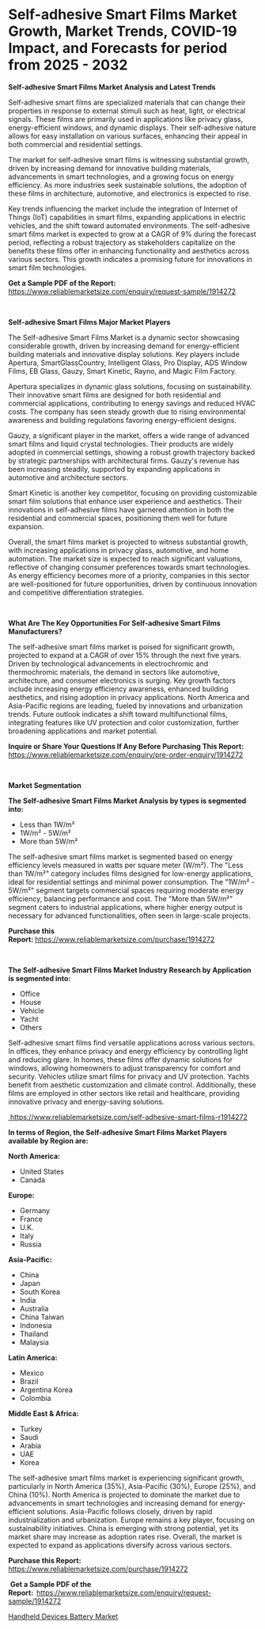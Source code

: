 <p><h1>Self-adhesive Smart Films Market Growth, Market Trends, COVID-19 Impact, and Forecasts for period from 2025 - 2032</h1></p><p><strong>Self-adhesive Smart Films Market Analysis and Latest Trends</strong></p>
<p><p>Self-adhesive smart films are specialized materials that can change their properties in response to external stimuli such as heat, light, or electrical signals. These films are primarily used in applications like privacy glass, energy-efficient windows, and dynamic displays. Their self-adhesive nature allows for easy installation on various surfaces, enhancing their appeal in both commercial and residential settings.</p><p>The market for self-adhesive smart films is witnessing substantial growth, driven by increasing demand for innovative building materials, advancements in smart technologies, and a growing focus on energy efficiency. As more industries seek sustainable solutions, the adoption of these films in architecture, automotive, and electronics is expected to rise. </p><p>Key trends influencing the market include the integration of Internet of Things (IoT) capabilities in smart films, expanding applications in electric vehicles, and the shift toward automated environments. The self-adhesive smart films market is expected to grow at a CAGR of 9% during the forecast period, reflecting a robust trajectory as stakeholders capitalize on the benefits these films offer in enhancing functionality and aesthetics across various sectors. This growth indicates a promising future for innovations in smart film technologies.</p></p>
<p><strong>Get a Sample PDF of the Report:&nbsp;</strong> <a href="https://www.reliablemarketsize.com/enquiry/request-sample/1914272?utm_campaign=1932&utm_medium=2&utm_source=Github&utm_content=ia&utm_term=06042025&utm_id=self-adhesive-smart-films">https://www.reliablemarketsize.com/enquiry/request-sample/1914272</a></p>
<p>&nbsp;</p>
<p><strong>Self-adhesive Smart Films Major Market Players</strong></p>
<p><p>The Self-adhesive Smart Films Market is a dynamic sector showcasing considerable growth, driven by increasing demand for energy-efficient building materials and innovative display solutions. Key players include Apertura, SmartGlassCountry, Intelligent Glass, Pro Display, ADS Window Films, EB Glass, Gauzy, Smart Kinetic, Rayno, and Magic Film Factory.</p><p>Apertura specializes in dynamic glass solutions, focusing on sustainability. Their innovative smart films are designed for both residential and commercial applications, contributing to energy savings and reduced HVAC costs. The company has seen steady growth due to rising environmental awareness and building regulations favoring energy-efficient designs.</p><p>Gauzy, a significant player in the market, offers a wide range of advanced smart films and liquid crystal technologies. Their products are widely adopted in commercial settings, showing a robust growth trajectory backed by strategic partnerships with architectural firms. Gauzy's revenue has been increasing steadily, supported by expanding applications in automotive and architecture sectors.</p><p>Smart Kinetic is another key competitor, focusing on providing customizable smart film solutions that enhance user experience and aesthetics. Their innovations in self-adhesive films have garnered attention in both the residential and commercial spaces, positioning them well for future expansion.</p><p>Overall, the smart films market is projected to witness substantial growth, with increasing applications in privacy glass, automotive, and home automation. The market size is expected to reach significant valuations, reflective of changing consumer preferences towards smart technologies. As energy efficiency becomes more of a priority, companies in this sector are well-positioned for future opportunities, driven by continuous innovation and competitive differentiation strategies.</p></p>
<p>&nbsp;</p>
<p><strong>What Are The Key Opportunities For Self-adhesive Smart Films Manufacturers?</strong></p>
<p><p>The self-adhesive smart films market is poised for significant growth, projected to expand at a CAGR of over 15% through the next five years. Driven by technological advancements in electrochromic and thermochromic materials, the demand in sectors like automotive, architecture, and consumer electronics is surging. Key growth factors include increasing energy efficiency awareness, enhanced building aesthetics, and rising adoption in privacy applications. North America and Asia-Pacific regions are leading, fueled by innovations and urbanization trends. Future outlook indicates a shift toward multifunctional films, integrating features like UV protection and color customization, further broadening applications and market potential.</p></p>
<p><strong>Inquire or Share Your Questions If Any Before Purchasing This Report:</strong> <a href="https://www.reliablemarketsize.com/enquiry/pre-order-enquiry/1914272?utm_campaign=1932&utm_medium=2&utm_source=Github&utm_content=ia&utm_term=06042025&utm_id=self-adhesive-smart-films">https://www.reliablemarketsize.com/enquiry/pre-order-enquiry/1914272</a></p>
<p>&nbsp;</p>
<p><strong>Market Segmentation</strong></p>
<p><strong>The Self-adhesive Smart Films Market Analysis by types is segmented into:</strong></p>
<p><ul><li>Less than 1W/m²</li><li>1W/m² - 5W/m²</li><li>More than 5W/m²</li></ul></p>
<p><p>The self-adhesive smart films market is segmented based on energy efficiency levels measured in watts per square meter (W/m²). The "Less than 1W/m²" category includes films designed for low-energy applications, ideal for residential settings and minimal power consumption. The "1W/m² - 5W/m²" segment targets commercial spaces requiring moderate energy efficiency, balancing performance and cost. The "More than 5W/m²" segment caters to industrial applications, where higher energy output is necessary for advanced functionalities, often seen in large-scale projects.</p></p>
<p><strong>Purchase this Report:&nbsp;</strong><a href="https://www.reliablemarketsize.com/purchase/1914272?utm_campaign=1932&utm_medium=2&utm_source=Github&utm_content=ia&utm_term=06042025&utm_id=self-adhesive-smart-films">https://www.reliablemarketsize.com/purchase/1914272</a></p>
<p>&nbsp;</p>
<p><strong>The Self-adhesive Smart Films Market Industry Research by Application is segmented into:</strong></p>
<p><ul><li>Office</li><li>House</li><li>Vehicle</li><li>Yacht</li><li>Others</li></ul></p>
<p><p>Self-adhesive smart films find versatile applications across various sectors. In offices, they enhance privacy and energy efficiency by controlling light and reducing glare. In homes, these films offer dynamic solutions for windows, allowing homeowners to adjust transparency for comfort and security. Vehicles utilize smart films for privacy and UV protection. Yachts benefit from aesthetic customization and climate control. Additionally, these films are employed in other sectors like retail and healthcare, providing innovative privacy and energy-saving solutions.</p></p>
<p><a href="https://www.reliablemarketsize.com/self-adhesive-smart-films-r1914272?utm_campaign=1932&utm_medium=2&utm_source=Github&utm_content=ia&utm_term=06042025&utm_id=self-adhesive-smart-films">&nbsp;https://www.reliablemarketsize.com/self-adhesive-smart-films-r1914272</a></p>
<p><strong>In terms of Region, the Self-adhesive Smart Films Market Players available by Region are:</strong></p>
<p>
    <p> <strong> North America: </strong>
        <ul>
            <li>United States</li>
            <li>Canada</li>
        </ul>
        </p> 
    <p> <strong> Europe: </strong>
        <ul>
            <li>Germany</li>
            <li>France</li>
            <li>U.K.</li>
            <li>Italy</li>
            <li>Russia</li>
        </ul>
        </p> 
    <p> <strong> Asia-Pacific: </strong>
        <ul>
            <li>China</li>
            <li>Japan</li>
            <li>South Korea</li>
            <li>India</li>
            <li>Australia</li>
            <li>China Taiwan</li>
            <li>Indonesia</li>
            <li>Thailand</li>
            <li>Malaysia</li>
        </ul>
        </p> 
    <p> <strong> Latin America: </strong>
        <ul>
            <li>Mexico</li>
            <li>Brazil</li>
            <li>Argentina Korea</li>
            <li>Colombia</li>
        </ul>
        </p> 
    <p> <strong> Middle East & Africa: </strong>
        <ul>
            <li>Turkey</li>
            <li>Saudi</li>
            <li>Arabia</li>
            <li>UAE</li>
            <li>Korea</li>
        </ul>
    </p>
    </p>
<p><p>The self-adhesive smart films market is experiencing significant growth, particularly in North America (35%), Asia-Pacific (30%), Europe (25%), and China (10%). North America is projected to dominate the market due to advancements in smart technologies and increasing demand for energy-efficient solutions. Asia-Pacific follows closely, driven by rapid industrialization and urbanization. Europe remains a key player, focusing on sustainability initiatives. China is emerging with strong potential, yet its market share may increase as adoption rates rise. Overall, the market is expected to expand as applications diversify across various sectors.</p></p>
<p><strong>Purchase this Report: </strong><a href="https://www.reliablemarketsize.com/purchase/1914272?utm_campaign=1932&utm_medium=2&utm_source=Github&utm_content=ia&utm_term=06042025&utm_id=self-adhesive-smart-films">https://www.reliablemarketsize.com/purchase/1914272</a></p>
<p>&nbsp;<strong>Get a Sample PDF of the Report:&nbsp;&nbsp;</strong><a href="https://www.reliablemarketsize.com/enquiry/request-sample/1914272?utm_campaign=1932&utm_medium=2&utm_source=Github&utm_content=ia&utm_term=06042025&utm_id=self-adhesive-smart-films">https://www.reliablemarketsize.com/enquiry/request-sample/1914272</a></p>
<p><strong></strong></p>
<p><p><a href="https://github.com/vimar16th/Market-Research-Report-List-7/blob/main/handheld-devices-battery-market.md?utm_campaign=1932&utm_medium=2&utm_source=Github&utm_content=ia&utm_term=06042025&utm_id=self-adhesive-smart-films">Handheld Devices Battery Market</a></p></p>